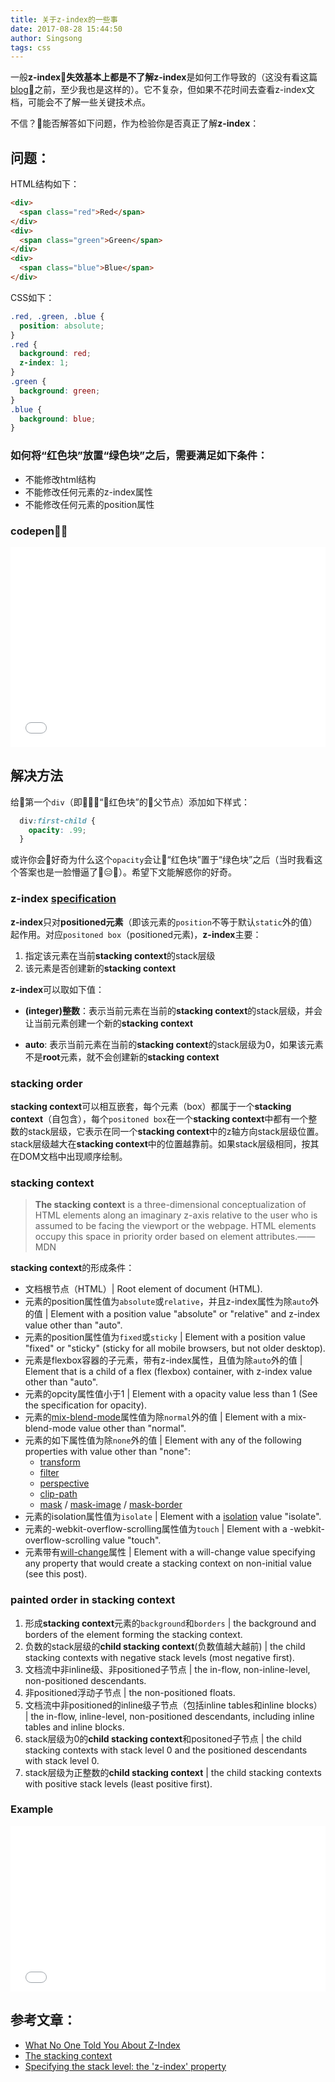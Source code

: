 ```yaml
---
title: 关于z-index的一些事
date: 2017-08-28 15:44:50
author: Singsong
tags: css
---
```


一般**z-index**失效基本上都是不了解**z-index**是如何工作导致的（这没有看这篇[blog](https://philipwalton.com/articles/what-no-one-told-you-about-z-index/)之前，至少我也是这样的）。它不复杂，但如果不花时间去查看z-index文档，可能会不了解一些关键技术点。

不信？能否解答如下问题，作为检验你是否真正了解**z-index**：

## 问题：

HTML结构如下：

```HTML
<div>
  <span class="red">Red</span>
</div>
<div>
  <span class="green">Green</span>
</div>
<div>
  <span class="blue">Blue</span>
</div>
```
CSS如下：

```css
.red, .green, .blue {
  position: absolute;
}
.red {
  background: red;
  z-index: 1;
}
.green {
  background: green;
}
.blue {
  background: blue;
}
```

### 如何将“红色块”放置“绿色块”之后，需要满足如下条件：

- 不能修改html结构
- 不能修改任何元素的z-index属性
- 不能修改任何元素的position属性

### codepen：
<iframe height='320' scrolling='no' title='JyNRxj' src='//codepen.io/zhansingsong/embed/JyNRxj/?height=330&theme-id=dark&default-tab=css,result&embed-version=2' frameborder='no' allowtransparency='true' allowfullscreen='true' style='width: 100%;'>See the Pen <a href='https://codepen.io/zhansingsong/pen/JyNRxj/'>JyNRxj</a> by zhansingsong (<a href='https://codepen.io/zhansingsong'>@zhansingsong</a>) on <a href='https://codepen.io'>CodePen</a>.
</iframe>

## 解决方法

给第一个`div`（即“红色块”的父节点）添加如下样式：

```css
  div:first-child {
    opacity: .99;
  }
```

或许你会好奇为什么这个`opacity`会让“红色块”置于“绿色块”之后（当时我看这个答案也是一脸懵逼了😑）。希望下文能解惑你的好奇。

### z-index [specification](https://www.w3.org/TR/CSS2/visuren.html#propdef-z-index)
**z-index**只对**positioned元素**（即该元素的`position`不等于默认`static`外的值）起作用。对应`positoned box`（positioned元素)，**z-index**主要：
1. 指定该元素在当前**stacking context**的stack层级
2. 该元素是否创建新的**stacking context**

**z-index**可以取如下值：

- **(integer)整数**：表示当前元素在当前的**stacking context**的stack层级，并会让当前元素创建一个新的**stacking context**

- **auto**: 表示当前元素在当前的**stacking context**的stack层级为0，如果该元素不是**root**元素，就不会创建新的**stacking context**


### stacking order
**stacking context**可以相互嵌套，每个元素（box）都属于一个**stacking context**（自包含），每个`positoned box`在一个**stacking context**中都有一个整数的stack层级，它表示在同一个**stacking context**中的z轴方向stack层级位置。stack层级越大在**stacking context**中的位置越靠前。如果stack层级相同，按其在DOM文档中出现顺序绘制。

### stacking context
>**The stacking context** is a three-dimensional conceptualization of HTML elements along an imaginary z-axis relative to the user who is assumed to be facing the viewport or the webpage. HTML elements occupy this space in priority order based on element attributes.——MDN



**stacking context**的形成条件：

* 文档根节点（HTML）| Root element of document (HTML).
* 元素的position属性值为`absolute`或`relative`，并且z-index属性为除`auto`外的值 | Element with a position value "absolute" or "relative" and z-index value other than "auto".
* 元素的position属性值为`fixed`或`sticky` | Element with a position value "fixed" or "sticky" (sticky for all mobile browsers, but not older desktop).
* 元素是flexbox容器的子元素，带有z-index属性，且值为除`auto`外的值 | Element that is a child of a flex (flexbox) container, with z-index value other than "auto".
* 元素的opcity属性值小于1 | Element with a opacity value less than 1 (See the specification for opacity).
* 元素的[mix-blend-mode](https://developer.mozilla.org/en-US/docs/Web/CSS/mix-blend-mode)属性值为除`normal`外的值 | Element with a mix-blend-mode value other than "normal".
* 元素的如下属性值为除`none`外的值 | Element with any of the following properties with value other than "none":
    * [transform](https://developer.mozilla.org/en-US/docs/Web/CSS/transform)
    * [filter](https://developer.mozilla.org/en-US/docs/Web/CSS/filter)
    * [perspective](https://developer.mozilla.org/en-US/docs/Web/CSS/perspective)
    * [clip-path](https://developer.mozilla.org/en-US/docs/Web/CSS/clip-path)
    * [mask](https://developer.mozilla.org/en-US/docs/Web/CSS/mask) / [mask-image](https://developer.mozilla.org/en-US/docs/Web/CSS/mask-image) / [mask-border](https://developer.mozilla.org/en-US/docs/Web/CSS/mask-border)
* 元素的isolation属性值为`isolate` | Element with a [isolation](https://developer.mozilla.org/en-US/docs/Web/CSS/isolation) value "isolate".
* 元素的-webkit-overflow-scrolling属性值为`touch` | Element with a -webkit-overflow-scrolling value "touch".
* 元素带有[will-change](https://developer.mozilla.org/en-US/docs/Web/CSS/will-change)属性 | Element with a will-change value specifying any property that would create a stacking context on non-initial value (see this post).

### painted order in stacking context

1. 形成**stacking context**元素的`background`和`borders` | the background and borders of the element forming the stacking context.
2. 负数的stack层级的**child stacking context**(负数值越大越前) | the child stacking contexts with negative stack levels (most negative first).
3. 文档流中非inline级、非positioned子节点 | the in-flow, non-inline-level, non-positioned descendants.
4. 非positioned浮动子节点 | the non-positioned floats.
5. 文档流中非positioned的inline级子节点（包括inline tables和inline blocks） | the in-flow, inline-level, non-positioned descendants, including inline tables and inline blocks.
6. stack层级为0的**child stacking context**和positoned子节点 | the child stacking contexts with stack level 0 and the positioned descendants with stack level 0.
7. stack层级为正整数的**child stacking context** | the child stacking contexts with positive stack levels (least positive first).
### Example
<iframe height='265' scrolling='no' title='stackLevel' src='//codepen.io/zhansingsong/embed/WEMrNK/?height=265&theme-id=dark&default-tab=css,result&embed-version=2' frameborder='no' allowtransparency='true' allowfullscreen='true' style='width: 100%;'>See the Pen <a href='https://codepen.io/zhansingsong/pen/WEMrNK/'>stackLevel</a> by zhansingsong (<a href='https://codepen.io/zhansingsong'>@zhansingsong</a>) on <a href='https://codepen.io'>CodePen</a>.
</iframe>

## 参考文章：
- [What No One Told You About Z-Index](https://philipwalton.com/articles/what-no-one-told-you-about-z-index/)
- [The stacking context](https://developer.mozilla.org/en-US/docs/Web/CSS/CSS_Positioning/Understanding_z_index/The_stacking_context)
- [Specifying the stack level: the 'z-index' property](https://www.w3.org/TR/CSS2/visuren.html#propdef-z-index)


   